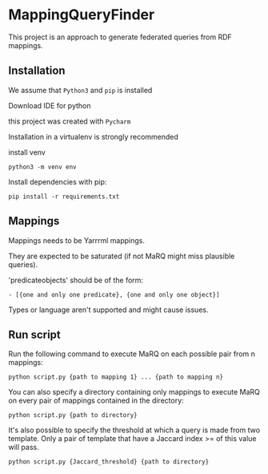 # MappingQueryFinder

This project is an approach to generate federated queries from RDF mappings.

## Installation

We assume that `Python3` and `pip` is installed

Download IDE for python

this project was created with 
`Pycharm`

Installation in a virtualenv is strongly recommended

install venv

`python3 -m venv env`

Install dependencies with pip:

`pip install -r requirements.txt`

## Mappings

Mappings needs to be Yarrrml mappings.

They are expected to be saturated (if not MaRQ might miss plausible queries).

'predicateobjects' should be of the form:

`- [{one and only one predicate}, {one and only one object}]`

Types or language aren't supported and might cause issues.

## Run script

Run the following command to execute MaRQ on each possible pair from n mappings:

`python script.py {path to mapping 1} ... {path to mapping n}`

You can also specify a directory containing only mappings to execute MaRQ on every pair of mappings contained in the directory:

`python script.py {path to directory}`

It's also possible to specify the threshold at which a query is made from two template. Only a pair of template that have a Jaccard index >= of this value will pass.

`python script.py {Jaccard_threshold} {path to directory}`

